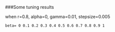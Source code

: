 ###Some tuning results

when r=0.8,   alpha=0,  gamma=0.01, stepsize=0.005

```
beta= 0	0.1	0.2	0.3	0.4	0.5	0.6	0.7	0.8	0.9	1 
```
